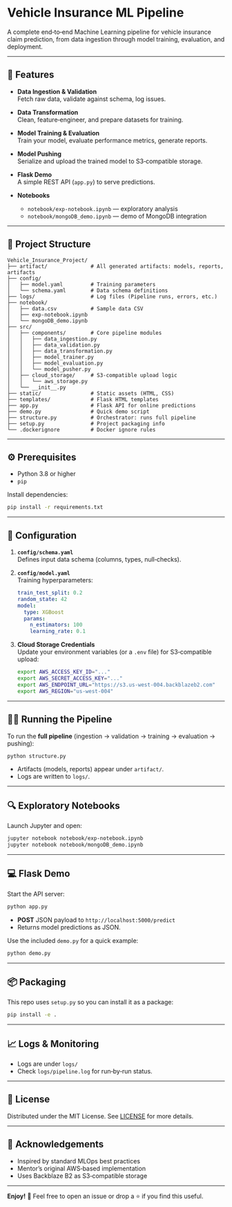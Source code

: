 # Vehicle Insurance ML Pipeline

A complete end‑to‑end Machine Learning pipeline for vehicle insurance claim prediction, from data ingestion through model training, evaluation, and deployment.

---

## 🚀 Features

- **Data Ingestion & Validation**  
  Fetch raw data, validate against schema, log issues.

- **Data Transformation**  
  Clean, feature‑engineer, and prepare datasets for training.

- **Model Training & Evaluation**  
  Train your model, evaluate performance metrics, generate reports.

- **Model Pushing**  
  Serialize and upload the trained model to S3‑compatible storage.

- **Flask Demo**  
  A simple REST API (`app.py`) to serve predictions.

- **Notebooks**  
  - `notebook/exp-notebook.ipynb` — exploratory analysis  
  - `notebook/mongoDB_demo.ipynb` — demo of MongoDB integration  

---

## 📂 Project Structure

```
Vehicle_Insurance_Project/
├── artifact/              # All generated artifacts: models, reports, artifacts
├── config/                
│   ├── model.yaml         # Training parameters
│   └── schema.yaml        # Data schema definitions
├── logs/                  # Log files (Pipeline runs, errors, etc.)
├── notebook/              
│   ├── data.csv           # Sample data CSV  
│   ├── exp-notebook.ipynb 
│   └── mongoDB_demo.ipynb 
├── src/                   
│   ├── components/        # Core pipeline modules
│   │   ├── data_ingestion.py
│   │   ├── data_validation.py
│   │   ├── data_transformation.py
│   │   ├── model_trainer.py
│   │   ├── model_evaluation.py
│   │   └── model_pusher.py
│   ├── cloud_storage/     # S3‑compatible upload logic
│   │   └── aws_storage.py
│   └── __init__.py
├── static/                # Static assets (HTML, CSS)
├── templates/             # Flask HTML templates
├── app.py                 # Flask API for online predictions
├── demo.py                # Quick demo script
├── structure.py           # Orchestrator: runs full pipeline
├── setup.py               # Project packaging info
└── .dockerignore          # Docker ignore rules
```

---

## ⚙️ Prerequisites

- Python 3.8 or higher  
- `pip`  

Install dependencies:
```bash
pip install -r requirements.txt
```

---

## 🔧 Configuration

1. **`config/schema.yaml`**  
   Defines input data schema (columns, types, null‑checks).

2. **`config/model.yaml`**  
   Training hyperparameters:
   ```yaml
   train_test_split: 0.2
   random_state: 42
   model:
     type: XGBoost
     params:
       n_estimators: 100
       learning_rate: 0.1
   ```

3. **Cloud Storage Credentials**  
   Update your environment variables (or a `.env` file) for S3‑compatible upload:
   ```bash
   export AWS_ACCESS_KEY_ID="..."
   export AWS_SECRET_ACCESS_KEY="..."
   export AWS_ENDPOINT_URL="https://s3.us-west-004.backblazeb2.com"
   export AWS_REGION="us-west-004"
   ```

---

## 🏃‍♂️ Running the Pipeline

To run the **full pipeline** (ingestion → validation → training → evaluation → pushing):
```bash
python structure.py
```

- Artifacts (models, reports) appear under `artifact/`.
- Logs are written to `logs/`.

---

## 🔍 Exploratory Notebooks

Launch Jupyter and open:
```bash
jupyter notebook notebook/exp-notebook.ipynb
jupyter notebook notebook/mongoDB_demo.ipynb
```

---

## 💻 Flask Demo

Start the API server:
```bash
python app.py
```

- **POST** JSON payload to `http://localhost:5000/predict`  
- Returns model predictions as JSON.

Use the included `demo.py` for a quick example:
```bash
python demo.py
```

---

## 📦 Packaging

This repo uses `setup.py` so you can install it as a package:
```bash
pip install -e .
```

---

## 📈 Logs & Monitoring

- Logs are under `logs/`  
- Check `logs/pipeline.log` for run‑by‑run status.

---

## 📄 License

Distributed under the MIT License. See [LICENSE](LICENSE) for more details.

---

## 🙏 Acknowledgements

- Inspired by standard MLOps best practices  
- Mentor’s original AWS‑based implementation  
- Uses Backblaze B2 as S3‑compatible storage  

---

**Enjoy!** 🎉 Feel free to open an issue or drop a ⭐ if you find this useful.
